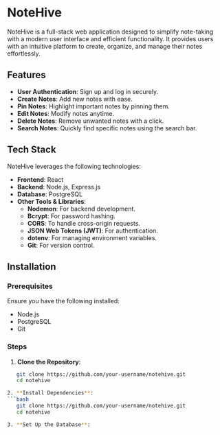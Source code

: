 # NoteHive

NoteHive is a full-stack web application designed to simplify note-taking with a modern user interface and efficient functionality. It provides users with an intuitive platform to create, organize, and manage their notes effortlessly.

## Features
- **User Authentication**: Sign up and log in securely.
- **Create Notes**: Add new notes with ease.
- **Pin Notes**: Highlight important notes by pinning them.
- **Edit Notes**: Modify notes anytime.
- **Delete Notes**: Remove unwanted notes with a click.
- **Search Notes**: Quickly find specific notes using the search bar.

## Tech Stack
NoteHive leverages the following technologies:
- **Frontend**: React
- **Backend**: Node.js, Express.js
- **Database**: PostgreSQL
- **Other Tools & Libraries**:
  - **Nodemon**: For backend development.
  - **Bcrypt**: For password hashing.
  - **CORS**: To handle cross-origin requests.
  - **JSON Web Tokens (JWT)**: For authentication.
  - **dotenv**: For managing environment variables.
  - **Git**: For version control.

## Installation

### Prerequisites
Ensure you have the following installed:
- Node.js
- PostgreSQL
- Git

### Steps
1. **Clone the Repository**:
```bash
   git clone https://github.com/your-username/notehive.git
   cd notehive

2. **Install Dependencies**:
```bash
   git clone https://github.com/your-username/notehive.git
   cd notehive

3. **Set Up the Database**:

